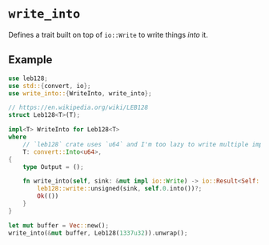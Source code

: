 # `write_into`

Defines a trait built on top of `io::Write` to write things _into_ it.

## Example

```rust
use leb128;
use std::{convert, io};
use write_into::{WriteInto, write_into};

// https://en.wikipedia.org/wiki/LEB128
struct Leb128<T>(T);

impl<T> WriteInto for Leb128<T>
where
    // `leb128` crate uses `u64` and I'm too lazy to write multiple implementations (._.)
    T: convert::Into<u64>,
{
    type Output = ();

    fn write_into(self, sink: &mut impl io::Write) -> io::Result<Self::Output> {
        leb128::write::unsigned(sink, self.0.into())?;
        Ok(())
    }
}

let mut buffer = Vec::new();
write_into(&mut buffer, Leb128(1337u32)).unwrap();
```
